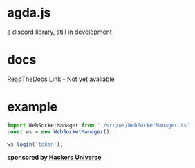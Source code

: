 # agda.js
a discord library, still in development

# docs
[ReadTheDocs Link - Not yet avaliable](https://www.404.com)

# example
```js
import WebSocketManager from './src/ws/WebSocketManager.ts'
const ws = new WebSocketManager();

ws.login('token');
```

**sponsored by [Hackers Universe](https://discord.gg/DTBzVHqAQh)**
